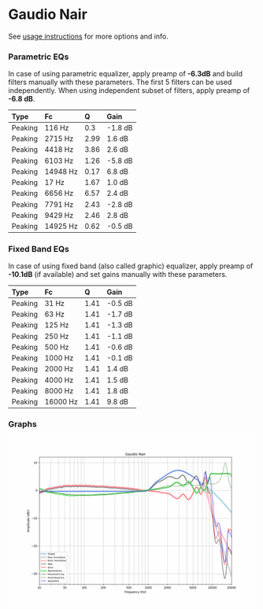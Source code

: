 # Gaudio Nair
See [usage instructions](https://github.com/jaakkopasanen/AutoEq#usage) for more options and info.

### Parametric EQs
In case of using parametric equalizer, apply preamp of **-6.3dB** and build filters manually
with these parameters. The first 5 filters can be used independently.
When using independent subset of filters, apply preamp of **-6.8 dB**.

| Type    | Fc       |    Q | Gain    |
|:--------|:---------|:-----|:--------|
| Peaking | 116 Hz   | 0.3  | -1.8 dB |
| Peaking | 2715 Hz  | 2.99 | 1.6 dB  |
| Peaking | 4418 Hz  | 3.86 | 2.6 dB  |
| Peaking | 6103 Hz  | 1.26 | -5.8 dB |
| Peaking | 14948 Hz | 0.17 | 6.8 dB  |
| Peaking | 17 Hz    | 1.67 | 1.0 dB  |
| Peaking | 6656 Hz  | 6.57 | 2.4 dB  |
| Peaking | 7791 Hz  | 2.43 | -2.8 dB |
| Peaking | 9429 Hz  | 2.46 | 2.8 dB  |
| Peaking | 14925 Hz | 0.62 | -0.5 dB |

### Fixed Band EQs
In case of using fixed band (also called graphic) equalizer, apply preamp of **-10.1dB**
(if available) and set gains manually with these parameters.

| Type    | Fc       |    Q | Gain    |
|:--------|:---------|:-----|:--------|
| Peaking | 31 Hz    | 1.41 | -0.5 dB |
| Peaking | 63 Hz    | 1.41 | -1.7 dB |
| Peaking | 125 Hz   | 1.41 | -1.3 dB |
| Peaking | 250 Hz   | 1.41 | -1.1 dB |
| Peaking | 500 Hz   | 1.41 | -0.6 dB |
| Peaking | 1000 Hz  | 1.41 | -0.1 dB |
| Peaking | 2000 Hz  | 1.41 | 1.4 dB  |
| Peaking | 4000 Hz  | 1.41 | 1.5 dB  |
| Peaking | 8000 Hz  | 1.41 | 1.8 dB  |
| Peaking | 16000 Hz | 1.41 | 9.8 dB  |

### Graphs
![](./Gaudio%20Nair.png)